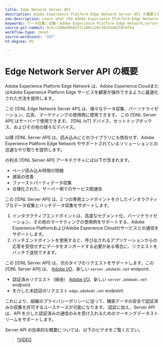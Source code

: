 ```yaml
---
title: Edge Network Server API
description: Adobe Experience Platform Edge Network Server API の概要と使用方法について説明します。
seo-description: Learn what the Adobe Experience Platform Edge Network Server API is and how you can use it.
keywords: データ収集；収集；Adobe Experience Platform Edge Network;server api;
source-git-commit: 9cbcc300e98b65f51109c220c30c81602507df9a
workflow-type: tm+mt
source-wordcount: '287'
ht-degree: 0%

---
```



# Edge Network Server API の概要

Adobe Experience Platform Edge Network は、Adobe Experience CloudまたはAdobe Experience Platform Edge サービスを顧客が操作できるように最適化された方法を提供します。

この [!DNL Edge Network Server API] は、様々なデータ収集、パーソナライゼーション、広告、マーケティングの使用例に使用できます。 この [!DNL Server API] はサーバーで使用できます。 [!DNL IoT] デバイス、セットトップボックス、およびその他の様々なデバイス。

以降 [!DNL Server API] は、読み込みにどのライブラリにも依存せず、Adobe Experience Platform Edge Network やサポートされているソリューションとの迅速なやり取りを提供します。

の利点 [!DNL Server API] アーキテクチャには以下が含まれます。

* ページ読み込み時間の短縮
* 遅延の改善
* ファーストパーティデータ収集
* 合理化された、サーバー側でのサービス間通信

この [!DNL Server API] は、2 つの専用エンドポイントを介したインタラクティブなデータ収集とバッチデータ収集をサポートします。

1. インタラクティブエンドポイントは、高度なセグメント化、パーソナライゼーション、その他のマーケティングの使用例をサポートする、Adobe Experience PlatformおよびAdobe Experience Cloudのサービスとの通信をサポートします。
2. バッチエンドポイントを使用すると、呼び出されるアプリケーションからの応答を受信せずにデータをオンボードする必要がある場合に、リクエストをバッチで送信できます。

この [!DNL Server API] は、次のタイプのリクエストをサポートします。この [!DNL Server API] は、 [Adobe I/O](https://developer.adobe.com/)、新しい `server.adobedc.net` endpoint.

* 認証済みリクエスト（経由） [Adobe I/O](https://developer.adobe.com/)、新しい `server.adobedc.net` endpoint.
* を介した未認証のリクエスト `edge.adobedc.net` endpoint.

これにより、組織のプライバシーポリシーに従って、機密データの安全で認証済みの収集を許可するユースケースが可能になります。 認証に加え、Server API は、API を介した認証済みの通信のみを受け入れるためのマーキングデータストリームをサポートします。

Server API の効率的な概要については、以下のビデオをご覧ください。

>[!VIDEO](https://video.tv.adobe.com/v/341448/)